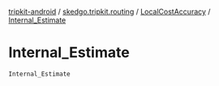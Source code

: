 [tripkit-android](../../index.md) / [skedgo.tripkit.routing](../index.md) / [LocalCostAccuracy](index.md) / [Internal_Estimate](./-internal_-estimate.md)

# Internal_Estimate

`Internal_Estimate`